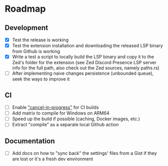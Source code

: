 # Roadmap

## Development

- [x] Test the release is working
- [x] Test the extension installation and downloading the released LSP binary from Github is working
- [x] Write a test a script to locally build the LSP binary and copy it to the Zed's folder for the extension (see Zed Discord Presence LSP server info for the full path, also check out the Zed sources, namely paths.rs)
- [ ] After implementing naive changes persistence (unbounded queue), seek the ways to improve it

## CI

- [ ] Enable ["cancel-in-progress"](https://share.google/Vk4zJKCbkerc5BAfC) for CI builds
- [ ] Add matrix to compile for Windows on ARM64
- [ ] Speed up the build if possible (caching, Docker images, etc.)
- [ ] Extract "compile" as a separate local Github action

## Documentation

- [ ] Add docs on how to "sync back" the settings' files from a Gist if they are lost or it's a fresh dev environment
